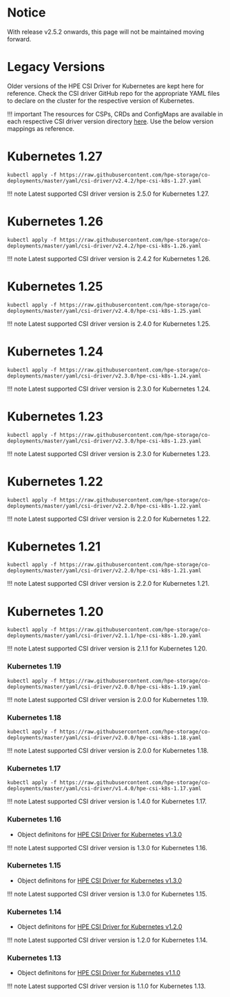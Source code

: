 # Notice

With release v2.5.2 onwards, this page will not be maintained moving forward.

# Legacy Versions

Older versions of the HPE CSI Driver for Kubernetes are kept here for reference. Check the CSI driver GitHub repo for the appropriate YAML files to declare on the cluster for the respective version of Kubernetes.

!!! important
    The resources for CSPs, CRDs and ConfigMaps are available in each respective CSI driver version directory [here](https://github.com/hpe-storage/co-deployments/tree/master/yaml/csi-driver). Use the below version mappings as reference.

# Kubernetes 1.27

```text
kubectl apply -f https://raw.githubusercontent.com/hpe-storage/co-deployments/master/yaml/csi-driver/v2.4.2/hpe-csi-k8s-1.27.yaml
```

!!! note
    Latest supported CSI driver version is 2.5.0 for Kubernetes 1.27.

# Kubernetes 1.26

```text
kubectl apply -f https://raw.githubusercontent.com/hpe-storage/co-deployments/master/yaml/csi-driver/v2.4.2/hpe-csi-k8s-1.26.yaml
```

!!! note
    Latest supported CSI driver version is 2.4.2 for Kubernetes 1.26.

# Kubernetes 1.25

```text
kubectl apply -f https://raw.githubusercontent.com/hpe-storage/co-deployments/master/yaml/csi-driver/v2.4.0/hpe-csi-k8s-1.25.yaml
```

!!! note
    Latest supported CSI driver version is 2.4.0 for Kubernetes 1.25.

# Kubernetes 1.24

```text
kubectl apply -f https://raw.githubusercontent.com/hpe-storage/co-deployments/master/yaml/csi-driver/v2.3.0/hpe-csi-k8s-1.24.yaml
```

!!! note
    Latest supported CSI driver version is 2.3.0 for Kubernetes 1.24.

# Kubernetes 1.23

```text
kubectl apply -f https://raw.githubusercontent.com/hpe-storage/co-deployments/master/yaml/csi-driver/v2.3.0/hpe-csi-k8s-1.23.yaml
```

!!! note
    Latest supported CSI driver version is 2.3.0 for Kubernetes 1.23.

# Kubernetes 1.22

```text
kubectl apply -f https://raw.githubusercontent.com/hpe-storage/co-deployments/master/yaml/csi-driver/v2.2.0/hpe-csi-k8s-1.22.yaml
```

!!! note
    Latest supported CSI driver version is 2.2.0 for Kubernetes 1.22.

# Kubernetes 1.21

```text
kubectl apply -f https://raw.githubusercontent.com/hpe-storage/co-deployments/master/yaml/csi-driver/v2.2.0/hpe-csi-k8s-1.21.yaml
```

!!! note
    Latest supported CSI driver version is 2.2.0 for Kubernetes 1.21.

# Kubernetes 1.20

```text
kubectl apply -f https://raw.githubusercontent.com/hpe-storage/co-deployments/master/yaml/csi-driver/v2.1.1/hpe-csi-k8s-1.20.yaml
```

!!! note
    Latest supported CSI driver version is 2.1.1 for Kubernetes 1.20.

### Kubernetes 1.19

```text
kubectl apply -f https://raw.githubusercontent.com/hpe-storage/co-deployments/master/yaml/csi-driver/v2.0.0/hpe-csi-k8s-1.19.yaml
```

!!! note
    Latest supported CSI driver version is 2.0.0 for Kubernetes 1.19.

### Kubernetes 1.18

```text
kubectl apply -f https://raw.githubusercontent.com/hpe-storage/co-deployments/master/yaml/csi-driver/v2.0.0/hpe-csi-k8s-1.18.yaml
```

!!! note
    Latest supported CSI driver version is 2.0.0 for Kubernetes 1.18.

### Kubernetes 1.17

```text
kubectl apply -f https://raw.githubusercontent.com/hpe-storage/co-deployments/master/yaml/csi-driver/v1.4.0/hpe-csi-k8s-1.17.yaml
```

!!! note
    Latest supported CSI driver version is 1.4.0 for Kubernetes 1.17.

### Kubernetes 1.16

* Object definitons for [HPE CSI Driver for Kubernetes v1.3.0](https://github.com/hpe-storage/co-deployments/tree/master/yaml/csi-driver/v1.3.0)

!!! note
    Latest supported CSI driver version is 1.3.0 for Kubernetes 1.16.

### Kubernetes 1.15

* Object definitons for [HPE CSI Driver for Kubernetes v1.3.0](https://github.com/hpe-storage/co-deployments/tree/master/yaml/csi-driver/v1.3.0)

!!! note
    Latest supported CSI driver version is 1.3.0 for Kubernetes 1.15.

### Kubernetes 1.14

* Object definitons for [HPE CSI Driver for Kubernetes v1.2.0](https://github.com/hpe-storage/co-deployments/tree/master/yaml/csi-driver/v1.2.0)

!!! note
    Latest supported CSI driver version is 1.2.0 for Kubernetes 1.14.

### Kubernetes 1.13

* Object definitons for [HPE CSI Driver for Kubernetes v1.1.0](https://github.com/hpe-storage/co-deployments/tree/master/yaml/csi-driver/v1.1.0)

!!! note
    Latest supported CSI driver version is 1.1.0 for Kubernetes 1.13.
